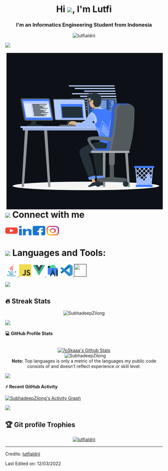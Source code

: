 <h1 align="center">Hi <img src="https://media.giphy.com/media/hvRJCLFzcasrR4ia7z/giphy.gif" width="35">, I'm Lutfi</h1>
<h3 align="center">I'm an Informatics Engineering Student from Indonesia</h3>

<p align="center"> <img src="https://komarev.com/ghpvc/?username=lutfialdrii&label=Profile%20views&color=0e75b6&style=flat" alt="lutfialdrii" /> </p>


 <a align="center" href="https://github.com/DenverCoder1/readme-typing-svg"><img src="https://readme-typing-svg.herokuapp.com?lines=Kalau+Ga+Belajar+Ya+Tidur;Robot+Dikasih+Ruh&center=true&width=500&height=50"></a>

<p><img align="right" src="https://raw.githubusercontent.com/SubhadeepZilong/SubhadeepZilong/main/icons/animation_500_kxa883sd.gif" alt="SubhadeepZilong" /></p>



# <img src="https://media.giphy.com/media/iY8CRBdQXODJSCERIr/giphy.gif" width="30px"> Connect with me
<p align="left">
<a href="https://www.youtube.com/channel/UCROgvoq2wOIPapoM4G64nQQ" target="blank"><img align="center" src="https://raw.githubusercontent.com/SubhadeepZilong/SubhadeepZilong/main/icons/Social/youtube.svg" alt="subhadeepzilong" height="30" width="40" /></a>
<a href="https://www.linkedin.com/in/LutfiAldriPermana/" target="blank"><img align="center" src="https://raw.githubusercontent.com/SubhadeepZilong/SubhadeepZilong/main/icons/Social/linked-in-alt.svg" alt="subhadeep-chakraborty-b341a8191" height="30" width="40" /></a>
<a href="https://www.facebook.com/profile.php?id=100004212375955" target="blank"><img align="center" src="https://raw.githubusercontent.com/SubhadeepZilong/SubhadeepZilong/main/icons/Social/facebook.svg" alt="subhadeep.chakraborty.555" height="30" width="40" /></a>
<a href="https://www.instagram.com/lutfialdrii/" target="blank"><img align="center" src="https://raw.githubusercontent.com/SubhadeepZilong/SubhadeepZilong/main/icons/Social/instagram.svg" alt="subhadeepzilong" height="30" width="40" /></a>
</p>



# <img src = "https://media2.giphy.com/media/QssGEmpkyEOhBCb7e1/giphy.gif?cid=ecf05e47a0n3gi1bfqntqmob8g9aid1oyj2wr3ds3mg700bl&rid=giphy.gif" width = 32px> Languages and Tools:

<p align="left"> 
  <a href="" target="_blank" rel="noreferrer"> <img src="https://raw.githubusercontent.com/devicons/devicon/master/icons/java/java-original.svg" alt="" width="40" height="40"/> </a>
  <a href="" target="_blank" rel="noreferrer"><img src="https://github.com/devicons/devicon/blob/master/icons/javascript/javascript-original.svg" alt="" width="40" height="40"/></a>
  <a href="" target="_blank" rel="noreferrer"><img src="https://github.com/devicons/devicon/blob/master/icons/vuejs/vuejs-original.svg" width="40" height="40"/> </a>
  <a href="" target="_blank" rel="noreferrer"><img src="https://github.com/devicons/devicon/blob/master/icons/androidstudio/androidstudio-original.svg" alt="" width="40" height="40"/></a>
  <a href="" target="_blank" rel="noreferrer"> <img src="https://github.com/devicons/devicon/blob/master/icons/vscode/vscode-original.svg" alt="" width="40" height="40"/> </a>
  <a href="" target="_blank" rel="noreferrer"> <img src="https://img.icons8.com/color/48/000000/microsoft-powerpoint-2019--v1.png" alt="" width="40" height="40"/> </a>
</p>

<img src="https://user-images.githubusercontent.com/73097560/115834477-dbab4500-a447-11eb-908a-139a6edaec5c.gif"></a>

## 🔥 Streak Stats
<p align="center"><img src="https://github-readme-streak-stats.herokuapp.com/?user=lutfialdrii&theme=algolia" alt="SubhadeepZilong" /></p>

<img src="https://user-images.githubusercontent.com/73097560/115834477-dbab4500-a447-11eb-908a-139a6edaec5c.gif"></a>

 <summary><b>💻 GitHub Profile Stats</b></summary>
  <br/>
  <p align="center">
    <a href="https://github.com/anuraghazra/github-readme-stats"><img alt="7oSkaaa's Github Stats" src="https://github-readme-stats.vercel.app/api?username=lutfialdrii&show_icons=true&count_private=true&theme=algolia" height="192px"/></a>
<br/>
  &nbsp;
	  <img src="https://github-readme-stats.vercel.app/api/top-langs?username=lutfialdrii&langs_count=10&show_icons=true&locale=en&layout=compact&theme=algolia" alt="SubhadeepZilong" height="192px"/>
  <br/>
  <b>Note:</b> Top languages is only a metric of the languages my public code consists of and doesn't reflect experience or skill level.
  </p>

<img src="https://user-images.githubusercontent.com/73097560/115834477-dbab4500-a447-11eb-908a-139a6edaec5c.gif"></a>

  <summary><b>⚡ Recent GitHub Activity</b></summary>
  
   <a href="https://github.com/lutfialdrii"><img alt="SubhadeepZilong's Activity Graph" src="https://activity-graph.herokuapp.com/graph?username=lutfialdrii&custom_title=lutfialdrii's%20Contribution%20Graph&theme=react-dark" /></a>
   
   <img src="https://user-images.githubusercontent.com/73097560/115834477-dbab4500-a447-11eb-908a-139a6edaec5c.gif"></a>

## :trophy: Git profile Trophies

<p align="center"> <a href="https://github.com/ryo-ma/github-profile-trophy"><img src="https://github-profile-trophy.vercel.app/?username=lutfialdrii&layout=compact&theme=algolia" alt="lutfialdrii" /></a> </p>

-----
Credits: [lutfialdrii](https://github.com/lutfialdrii)

Last Edited on: 12/03/2022
